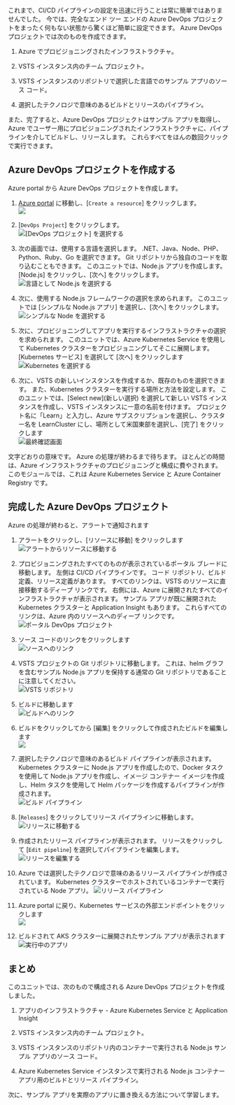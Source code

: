 これまで、CI/CD パイプラインの設定を迅速に行うことは常に簡単ではありませんでした。 今では、完全なエンド ツー エンドの Azure DevOps プロジェクトをまったく何もない状態から驚くほど簡単に設定できます。 Azure DevOps プロジェクトでは次のものを作成できます。

1. Azure でプロビジョニングされたインフラストラクチャ。

2. VSTS インスタンス内のチーム プロジェクト。

3. VSTS インスタンスのリポジトリで選択した言語でのサンプル アプリのソース コード。

4. 選択したテクノロジで意味のあるビルドとリリースのパイプライン。

また、完了すると、Azure DevOps プロジェクトはサンプル アプリを取得し、Azure でユーザー用にプロビジョニングされたインフラストラクチャに、パイプラインを介してビルドし、リリースします。 これらすべてをほんの数回クリックで実行できます。

## <a name="create-an-azure-devops-project"></a>Azure DevOps プロジェクトを作成する

Azure portal から Azure DevOps プロジェクトを作成します。

1. [Azure portal](https://portal.azure.com) に移動し、[`Create a resource`] をクリックします。  
![](/media-draft/1-azureportal.png)

2. [`DevOps Project`] をクリックします。  
![[DevOps プロジェクト] を選択する](/media-draft/1-pickdevopsproject.png)

3. 次の画面では、使用する言語を選択します。 .NET、Java、Node、PHP、Python、Ruby、Go を選択できます。 Git リポジトリから独自のコードを取り込むこともできます。 このユニットでは、Node.js アプリを作成します。 [Node.js] をクリックし、[次へ] をクリックします。  
![言語として Node.js を選択する](/media-draft/1-picknodejsforlang.png)

4. 次に、使用する Node.js フレームワークの選択を求められます。 このユニットでは [シンプルな Node.js アプリ] を選択し、[次へ] をクリックします。  
![シンプルな Node を選択する](/media-draft/1-picksimplenode.png)

5. 次に、プロビジョニングしてアプリを実行するインフラストラクチャの選択を求められます。 このユニットでは、Azure Kubernetes Service を使用して Kubernetes クラスターをプロビジョニングしてそこに展開します。 [Kubernetes サービス] を選択して [次へ] をクリックします  
![Kubernetes を選択する](/media-draft/1-pickkubernetes.png)

6. 次に、VSTS の新しいインスタンスを作成するか、既存のものを選択できます。 また、Kubernetes クラスターを実行する場所と方法を設定します。 このユニットでは、[Select new]\(新しい選択\) を選択して新しい VSTS インスタンスを作成し、VSTS インスタンスに一意の名前を付けます。 プロジェクト名に「Learn」と入力し、Azure サブスクリプションを選択し、クラスター名を LearnCluster にし、場所として米国東部を選択し、[完了] をクリックします  
![最終確認画面](/media-draft/1-finalconfirmation.png)

文字どおりの意味です。 Azure の処理が終わるまで待ちます。 ほとんどの時間は、Azure インフラストラクチャのプロビジョニングと構成に費やされます。 このモジュールでは、これは Azure Kubernetes Service と Azure Container Registry です。

## <a name="a-lap-around-the-finished-azure-devops-project"></a>完成した Azure DevOps プロジェクト

Azure の処理が終わると、アラートで通知されます

1. アラートをクリックし、[リソースに移動] をクリックします  
![アラートからリソースに移動する](/media-draft/1-gotoresourcefromalert.png)

2. プロビジョニングされたすべてのものが表示されているポータル ブレードに移動します。 左側は CI/CD パイプラインです。 コード リポジトリ、ビルド定義、リリース定義があります。 すべてのリンクは、VSTS のリソースに直接移動するディープ リンクです。 右側には、Azure に展開されたすべてのインフラストラクチャが表示されます。 サンプル アプリが既に展開された Kubernetes クラスターと Application Insight もあります。 これらすべてのリンクは、Azure 内のリソースへのディープ リンクです。  
![ポータル DevOps プロジェクト](/media-draft/1-pickdevopsproject.png)

3. ソース コードのリンクをクリックします  
![ソースへのリンク](/media-draft/1-linktosource.png)

4. VSTS プロジェクトの Git リポジトリに移動します。 これは、helm グラフを含むサンプル Node.js アプリを保持する通常の Git リポジトリであることに注意してください。  
![VSTS リポジトリ](/media-draft/1-vstsrepo.png)

5. ビルドに移動します  
![ビルドへのリンク](/media-draft/1-navtobuild.png)

6. ビルドをクリックしてから [編集] をクリックして作成されたビルドを編集します  
![](/media-draft/1-editbuildlink.png)

7. 選択したテクノロジで意味のあるビルド パイプラインが表示されます。 Kubernetes クラスターに Node.js アプリを作成したので、Docker タスクを使用して Node.js アプリを作成し、イメージ コンテナー イメージを作成し、Helm タスクを使用して Helm パッケージを作成するパイプラインが作成されます。  
![ビルド パイプライン](/media-draft/1-buildpipeline.png)

8. [`Releases`] をクリックしてリリース パイプラインに移動します。  
![リリースに移動する](/media-draft/1-gotoreleases.png)

9. 作成されたリリース パイプラインが表示されます。 リリースをクリックして [`Edit pipeline`] を選択してパイプラインを編集します。  
![リリースを編集する](/media-draft/1-editrelease.png)

10. Azure では選択したテクノロジで意味のあるリリース パイプラインが作成されています。 Kubernetes クラスターでホストされているコンテナーで実行されている Node アプリ。
![リリース パイプライン](/media-draft/1-releasepipeline.png)

11. Azure portal に戻り、Kubernetes サービスの外部エンドポイントをクリックします  
![](/media-draft/1-clickonendpoint.png)

12. ビルドされて AKS クラスターに展開されたサンプル アプリが表示されます  
![実行中のアプリ](/media-draft/1-apprunning.png)

## <a name="summary"></a>まとめ

このユニットでは、次のもので構成される Azure DevOps プロジェクトを作成しました。

1. アプリのインフラストラクチャ - Azure Kubernetes Service と Application Insight

2. VSTS インスタンス内のチーム プロジェクト。

3. VSTS インスタンスのリポジトリ内のコンテナーで実行される Node.js サンプル アプリのソース コード。

4. Azure Kubernetes Service インスタンスで実行される Node.js コンテナー アプリ用のビルドとリリース パイプライン。

次に、サンプル アプリを実際のアプリに置き換える方法について学習します。